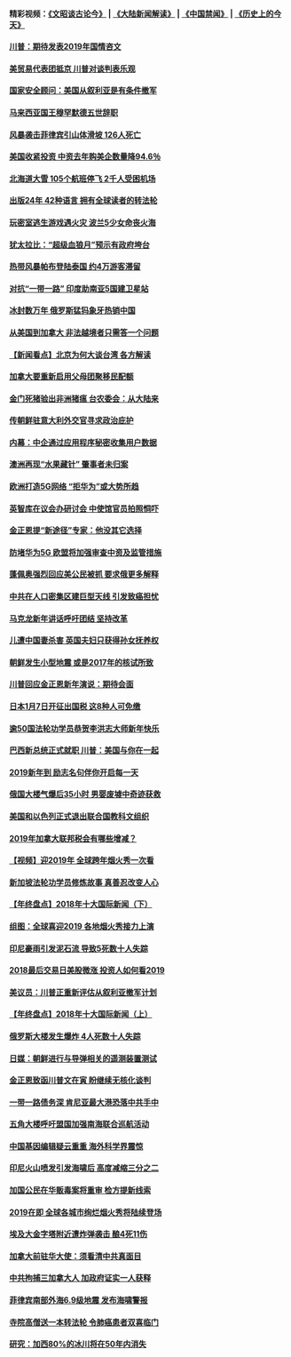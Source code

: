 #### 精彩视频：[《文昭谈古论今》](https://github.com/gfw-breaker/wenzhao/blob/master/README.md?t=01062130) | [《大陆新闻解读》](https://github.com/gfw-breaker/ntdtv-comedy/blob/master/README.md?t=01062130) | [《中国禁闻》](https://github.com/gfw-breaker/ntdtv-news/blob/master/README.md?t=01062130) | [《历史上的今天》](https://github.com/gfw-breaker/today-in-history/blob/master/README.md?t=01062130) 

#### [川普：期待发表2019年国情咨文](../pages/nsc418/n10957830.md?t=01062130) 

#### [美贸易代表团抵京 川普对谈判表乐观](../pages/nsc418/n10957808.md?t=01062130) 

#### [国家安全顾问：美国从叙利亚是有条件撤军](../pages/nsc418/n10957696.md?t=01062130) 

#### [马来西亚国王穆罕默德五世辞职](../pages/nsc418/n10957673.md?t=01062130) 

#### [风暴袭击菲律宾引山体滑坡 126人死亡](../pages/nsc418/n10957562.md?t=01062130) 

#### [美国收紧投资 中资去年购美企数量降94.6％](../pages/nsc418/n10956141.md?t=01062130) 

#### [北海道大雪 105个航班停飞 2千人受困机场](../pages/nsc418/n10957312.md?t=01062130) 

#### [出版24年 42种语言 拥有全球读者的转法轮](../pages/nsc418/n10955468.md?t=01062130) 

#### [玩密室逃生游戏遇火灾 波兰5少女命丧火海](../pages/nsc418/n10955350.md?t=01062130) 

#### [犹太拉比：“超级血狼月”预示有政府垮台](../pages/nsc418/n10954999.md?t=01062130) 

#### [热带风暴帕布登陆泰国 约4万游客滞留](../pages/nsc418/n10953704.md?t=01062130) 

#### [对抗“一带一路” 印度助南亚5国建卫星站](../pages/nsc418/n10953085.md?t=01062130) 

#### [冰封数万年 俄罗斯猛犸象牙热销中国](../pages/nsc418/n10952945.md?t=01062130) 

#### [从美国到加拿大 非法越境者只需答一个问题](../pages/nsc418/n10952107.md?t=01062130) 

#### [【新闻看点】北京为何大谈台湾 各方解读](../pages/nsc418/n10951577.md?t=01062130) 

#### [加拿大要重新启用父母团聚移民配额](../pages/nsc418/n10951623.md?t=01062130) 

#### [金门死猪验出非洲猪瘟 台农委会：从大陆来](../pages/nsc418/n10950871.md?t=01062130) 

#### [传朝鲜驻意大利外交官寻求政治庇护](../pages/nsc418/n10950043.md?t=01062130) 

#### [内幕：中企通过应用程序秘密收集用户数据](../pages/nsc418/n10949869.md?t=01062130) 

#### [澳洲再现“水果藏针” 肇事者未归案](../pages/nsc418/n10949734.md?t=01062130) 

#### [欧洲打造5G网络 “拒华为”或大势所趋](../pages/nsc418/n10944741.md?t=01062130) 

#### [英智库在议会办研讨会 中使馆官员拍照恫吓](../pages/nsc418/n10949621.md?t=01062130) 

#### [金正恩提“新途径”专家：他没其它选择](../pages/nsc418/n10949644.md?t=01062130) 

#### [防堵华为5G 欧盟将加强审查中资及监管措施](../pages/nsc418/n10949397.md?t=01062130) 

#### [蓬佩奥强烈回应美公民被抓 要求俄更多解释](../pages/nsc418/n10949408.md?t=01062130) 

#### [中共在人口密集区建巨型天线 引发致癌担忧](../pages/nsc418/n10949221.md?t=01062130) 

#### [马克龙新年讲话呼吁团结 坚持改革](../pages/nsc418/n10947012.md?t=01062130) 

#### [儿遭中国妻杀害 英国夫妇只获得孙女抚养权](../pages/nsc418/n10947962.md?t=01062130) 

#### [朝鲜发生小型地震 或是2017年的核试所致](../pages/nsc418/n10948016.md?t=01062130) 

#### [川普回应金正恩新年演说：期待会面](../pages/nsc418/n10947826.md?t=01062130) 

#### [日本1月7日开征出国税 这8种人可免缴](../pages/nsc418/n10947821.md?t=01062130) 

#### [逾50国法轮功学员恭贺李洪志大师新年快乐](../pages/nsc418/n10922625.md?t=01062130) 

#### [巴西新总统正式就职 川普：美国与你在一起](../pages/nsc418/n10947092.md?t=01062130) 

#### [2019新年到 励志名句伴你开启每一天](../pages/nsc418/n10946988.md?t=01062130) 

#### [俄国大楼气爆后35小时 男婴废墟中奇迹获救](../pages/nsc418/n10946967.md?t=01062130) 

#### [美国和以色列正式退出联合国教科文组织](../pages/nsc418/n10946960.md?t=01062130) 

#### [2019年加拿大联邦税会有哪些增减？](../pages/nsc418/n10946693.md?t=01062130) 

#### [【视频】迎2019年 全球跨年烟火秀一次看](../pages/nsc418/n10946627.md?t=01062130) 

#### [新加坡法轮功学员修炼故事 真善忍改变人心](../pages/nsc418/n10946163.md?t=01062130) 

#### [【年终盘点】2018年十大国际新闻（下）](../pages/nsc418/n10925458.md?t=01062130) 

#### [组图：全球喜迎2019 各地烟火秀接力上演](../pages/nsc418/n10945584.md?t=01062130) 

#### [印尼豪雨引发泥石流 导致5死数十人失踪](../pages/nsc418/n10945409.md?t=01062130) 

#### [2018最后交易日美股微涨 投资人如何看2019](../pages/nsc418/n10944797.md?t=01062130) 

#### [美议员：川普正重新评估从叙利亚撤军计划](../pages/nsc418/n10944364.md?t=01062130) 

#### [【年终盘点】2018年十大国际新闻（上）](../pages/nsc418/n10924773.md?t=01062130) 

#### [俄罗斯大楼发生爆炸 4人死数十人失踪](../pages/nsc418/n10943682.md?t=01062130) 

#### [日媒：朝鲜进行与导弹相关的遥测装置测试](../pages/nsc418/n10943525.md?t=01062130) 

#### [金正恩致函川普文在寅 盼继续无核化谈判](../pages/nsc418/n10943074.md?t=01062130) 

#### [一带一路债务深 肯尼亚最大港恐落中共手中](../pages/nsc418/n10942794.md?t=01062130) 

#### [五角大楼呼吁盟国加强南海联合巡航活动](../pages/nsc418/n10942310.md?t=01062130) 

#### [中国基因编辑疑云重重 海外科学界震惊](../pages/nsc418/n10940149.md?t=01062130) 

#### [印尼火山喷发引发海啸后 高度减缩三分之二](../pages/nsc418/n10941435.md?t=01062130) 

#### [加国公民在华贩毒案将重审 检方提新线索](../pages/nsc418/n10940613.md?t=01062130) 

#### [2019在即 全球各城市绚烂烟火秀将陆续登场](../pages/nsc418/n10940465.md?t=01062130) 

#### [埃及大金字塔附近遭炸弹袭击 酿4死11伤](../pages/nsc418/n10940511.md?t=01062130) 

#### [加拿大前驻华大使：须看清中共真面目](../pages/nsc418/n10940389.md?t=01062130) 

#### [中共拘捕三加拿大人 加政府证实一人获释](../pages/nsc418/n10939393.md?t=01062130) 

#### [菲律宾南部外海6.9级地震 发布海啸警报](../pages/nsc418/n10939652.md?t=01062130) 

#### [寺院高僧送一本转法轮 令肺癌患者双喜临门](../pages/nsc418/n10937173.md?t=01062130) 

#### [研究：加西80%的冰川将在50年内消失](../pages/nsc418/n10939068.md?t=01062130) 

